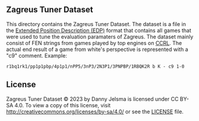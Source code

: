 ## Zagreus Tuner Dataset
This directory contains the Zagreus Tuner Dataset. The dataset is a file in the [Extended Position Description (EDP)](https://www.chessprogramming.org/Extended_Position_Description) format that contains all games that were used to tune the evaluation paramaters of Zagreus. The dataset mainly consist of FEN strings from games played by top engines on [CCRL](https://ccrl.chessdom.com).
The actual end result of a game from white's perspective is represented with a "c9" comment. Example:
```  
r1bq1rk1/pp1p1pbp/4p1p1/nPP5/3nP3/2N3P1/3PNPBP/1RBQK2R b K - c9 1-0
```

## License
Zagreus Tuner Dataset © 2023 by Danny Jelsma is licensed under CC BY-SA 4.0. To view a copy of this license, visit http://creativecommons.org/licenses/by-sa/4.0/ or see the [LICENSE](https://github.com/Dannyj1/Zagreus/blob/master/tuner-data/LICENSE) file.